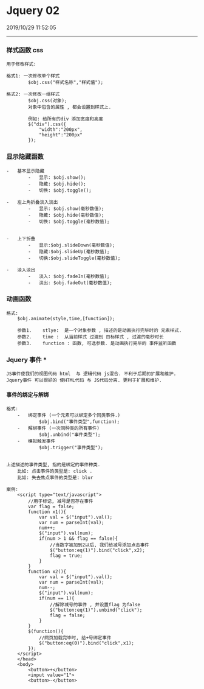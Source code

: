 # Jquery 02

2019/10/29 11:52:05 

-----

### 样式函数 css

	用于修改样式:
	
	格式1: 一次修改单个样式
			$obj.css("样式名称","样式值");
		
	格式2: 一次修改一组样式
			$obj.css(对象);
			对象中包含的属性 , 都会设置到样式上.
	
			例如: 给所有的div 添加宽度和高度
			$("div").css({
				"width":"200px",
				"height":"200px"
			});

### 显示隐藏函数 

	-	基本显示隐藏
			-	显示:	$obj.show();
			-	隐藏:	$obj.hide();
			-	切换:	$obj.toggle();
		
	-	左上角折叠淡入淡出
			-	显示:	$obj.show(毫秒数值);
			-	隐藏:	$obj.hide(毫秒数值);
			-	切换:	$obj.toggle(毫秒数值);


	-	上下折叠
			-	显示:$obj.slideDown(毫秒数值);
			-	隐藏:$obj.slideUp(毫秒数值);
			-	切换:$obj.slideToggle(毫秒数值);
			
	-	淡入淡出
			-	淡入:	$obj.fadeIn(毫秒数值);
			-	淡出:	$obj.fadeOut(毫秒数值);


### 动画函数 

	格式:
		$obj.animate(style,time,[function]);
		
		参数1.	stlye:	是一个对象参数 , 描述的是动画执行完毕时的 元素样式.
		参数2.	time :	从当前样式 过渡到 目标样式 , 过渡的毫秒时长
		参数3.	function : 函数, 可选参数. 是动画执行完毕的 事件监听函数


### Jquery 事件 * 

	JS事件使我们的视图代码 html  与 逻辑代码 js混合. 不利于后期的扩展和维护.
	Jquery事件 可以很好的 使HTML代码 与 JS代码分离. 更利于扩展和维护.

#### 事件的绑定与解绑

	格式:
		-	绑定事件 (一个元素可以绑定多个同类事件.)
				$obj.bind("事件类型",function);
		-	解绑事件 (一次同种类的所有事件)
				$obj.unbind("事件类型");
		-	模拟触发事件
				$obj.trigger("事件类型");


	上述描述的事件类型, 指的是绑定的事件种类.
		比如: 点击事件的类型是: click .
		比如: 失去焦点事件的类型是: blur
	
	案例:
		<script type="text/javascript">
			//用于标记, 减号是否存在事件
			var flag = false;
			function x1(){
				var val = $("input").val();
				var num = parseInt(val);
				num++;
				$("input").val(num);
				if(num > 1 && flag == false){
					//当数字被加到2以后, 我们给减号添加点击事件
					$("button:eq(1)").bind("click",x2);
					flag = true;
				}
			}
			function x2(){
				var val = $("input").val();
				var num = parseInt(val);
				num--;
				$("input").val(num);
				if(num == 1){
					//解除减号的事件 , 并设置flag 为false
					$("button:eq(1)").unbind("click");
					flag = false;
				}
			}
			$(function(){
				//网页加载完毕时, 给+号绑定事件
				$("button:eq(0)").bind("click",x1);
			});
		</script>
		</head>
		<body>
			<button>+</button>
			<input value="1">
			<button>-</button>
